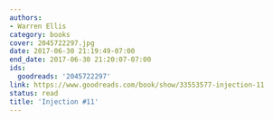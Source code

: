 ```yaml
---
authors:
- Warren Ellis
category: books
cover: 2045722297.jpg
date: 2017-06-30 21:19:49-07:00
end_date: 2017-06-30 21:20:07-07:00
ids:
  goodreads: '2045722297'
link: https://www.goodreads.com/book/show/33553577-injection-11
status: read
title: 'Injection #11'
---
```

